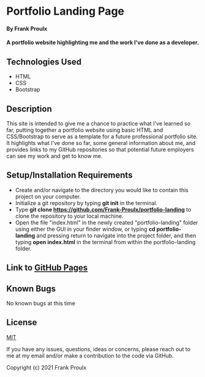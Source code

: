 # Portfolio Landing Page

#### By Frank Proulx

#### A portfolio website highlighting me and the work I've done as a developer.

## Technologies Used

* HTML
* CSS
* Bootstrap

## Description

This site is intended to give me a chance to practice what I've learned so far, putting together a portfolio website using basic HTML and CSS/Bootstrap to serve as a template for a future professional portfolio site. It highlights what I've done so far, some general information about me, and provides links to my GitHub repositories so that potential future employers can see my work and get to know me.

## Setup/Installation Requirements

* Create and/or navigate to the directory you would like to contain this project on your computer.
* Initialize a git repository by typing **git init** in the terminal.
* Type **git clone https://github.com/Frank-Proulx/portfolio-landing** to clone the repository to your local machine.
* Open the file "index.html" in the newly created "portfolio-landing" folder using either the GUI in your finder window, or typing **cd portfolio-landing** and pressing return to navigate into the project folder, and then typing **open index.html** in the terminal from within the portfolio-landing folder.  

## Link to [GitHub Pages]()

## Known Bugs

No known bugs at this time

## License

[MIT](https://opensource.org/licenses/MIT)

If you have any issues, questions, ideas or concerns, please reach out to me at my email and/or make a contribution to the code via GitHub.

Copyright (c) 2021 Frank Proulx